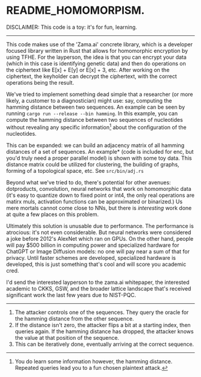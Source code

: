# README_HOMOMORPISM.

DISCLAIMER: This code is a toy: it's for fun, learning.

---

This code makes use of the 'Zama.ai' concrete library, which is a developer focused library
written in Rust that allows for homomorphic encryption by using TFHE. For the layperson, the
idea is that you can encrypt your data (which in this case is identifying genetic data) and then
do operations on the ciphertext like E[x] + E[y] or E[x] + 3, etc. After working on the ciphertext,
the keyholder can decrypt the ciphertext, with the correct operations being the result.

We've tried to implement something dead simple that a researcher (or more likely, a customer to a diagnostician)
might use: say, computing the hamming distance between two sequences. An example can be seen by running 
`cargo run --release --bin hamming`. In this example, you can compute the hamming distance between 
two sequences of nucleotides without revealing any specific information[^1] about the configuration of 
the nucleotides.

This can be expanded: we can build an adjacency matrix of all hamming distances of a set of
sequences. An example* (code is included for enc, but you'd truly need a proper parallel model)
is shown with some toy data. This distance matrix could be utilized for clustering, the building
of graphs, forming of a topological space, etc. See `src/bin/adj.rs`

Beyond what we've tried to do, there's potential for other avenues: dotproducts, convolution,
neural networks that work on homomorphic data (it's easy to quantize down to fixed point or int4,
the only real operations are matirx muls, activation functions can be approximated or binarized.)
Us mere mortals cannot come close to NNs, but there is *interesting* work done at quite a few places
on this problem.

Ultimately this solution is unusable due to performance. The performance is atrocious: it's not
even considerable. But neural networks were considered a joke before 2012's AlexNet which ran on GPUs.
On the other hand, people will pay $500 billion in computing power and specialized hardware for ChatGPT 
or Image Diffusion models: no one will pay near a sum of that for privacy. Until faster schemes are
developed, specialized hardware is developed, this is just something that's cool and will score you academic 
cred.

I'd send the interested layperson to the zama.ai whitepaper, the interested academic to CKKS, GSW, and
the broader lattice landscape that's received significant work the last few years due to NIST-PQC.

---

[^1]: You do learn some information however, the hamming distance. Repeated queries lead you to
a fun chosen plaintext attack.

  1. The attacker controls one of the sequences. They query the oracle for the hamming distance
  from the other sequence.
  2. If the distance isn't zero, the attacker flips a bit at a starting index, then queries again.
  If the hamming distance has dropped, the attacker knows the value at that position of the sequence.
  3. This can be iteratively done, eventually arriving at the correct sequence. 
